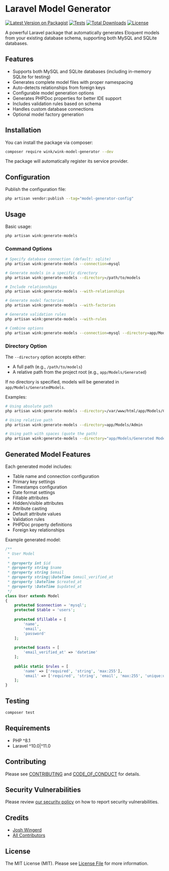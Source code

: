 # Laravel Model Generator

[![Latest Version on Packagist](https://img.shields.io/packagist/v/wink/wink-model-generator.svg)](https://packagist.org/packages/wink/wink-model-generator)
[![Tests](https://github.com/wink-/wink-model-generator/actions/workflows/tests.yml/badge.svg)](https://github.com/wink-/wink-model-generator/actions/workflows/tests.yml)
[![Total Downloads](https://img.shields.io/packagist/dt/wink/model-generator.svg)](https://packagist.org/packages/wink/wink-model-generator)
[![License](https://img.shields.io/packagist/l/wink/model-generator.svg)](https://packagist.org/packages/wink/wink-model-generator)

A powerful Laravel package that automatically generates Eloquent models from your existing database schema, supporting both MySQL and SQLite databases.

## Features

- Supports both MySQL and SQLite databases (including in-memory SQLite for testing)
- Generates complete model files with proper namespacing
- Auto-detects relationships from foreign keys
- Configurable model generation options
- Generates PHPDoc properties for better IDE support
- Includes validation rules based on schema
- Handles custom database connections
- Optional model factory generation

## Installation

You can install the package via composer:

```bash
composer require wink/wink-model-generator --dev
```

The package will automatically register its service provider.

## Configuration

Publish the configuration file:

```bash
php artisan vendor:publish --tag="model-generator-config"
```

## Usage

Basic usage:

```bash
php artisan wink:generate-models
```

### Command Options

```bash
# Specify database connection (default: sqlite)
php artisan wink:generate-models --connection=mysql

# Generate models in a specific directory
php artisan wink:generate-models --directory=/path/to/models

# Include relationships
php artisan wink:generate-models --with-relationships

# Generate model factories
php artisan wink:generate-models --with-factories

# Generate validation rules
php artisan wink:generate-models --with-rules

# Combine options
php artisan wink:generate-models --connection=mysql --directory=app/Models/Generated --with-relationships
```

### Directory Option

The `--directory` option accepts either:
- A full path (e.g., `/path/to/models`)
- A relative path from the project root (e.g., `app/Models/Generated`)

If no directory is specified, models will be generated in `app/Models/GeneratedModels`.

Examples:
```bash
# Using absolute path
php artisan wink:generate-models --directory=/var/www/html/app/Models/Custom

# Using relative path
php artisan wink:generate-models --directory=app/Models/Admin

# Using path with spaces (quote the path)
php artisan wink:generate-models --directory="app/Models/Generated Models"
```

## Generated Model Features

Each generated model includes:

- Table name and connection configuration
- Primary key settings
- Timestamps configuration
- Date format settings
- Fillable attributes
- Hidden/visible attributes
- Attribute casting
- Default attribute values
- Validation rules
- PHPDoc property definitions
- Foreign key relationships

Example generated model:

```php
/**
 * User Model
 *
 * @property int $id
 * @property string $name
 * @property string $email
 * @property string|\DateTime $email_verified_at
 * @property \DateTime $created_at
 * @property \DateTime $updated_at
 */
class User extends Model
{
    protected $connection = 'mysql';
    protected $table = 'users';
    
    protected $fillable = [
        'name',
        'email',
        'password'
    ];
    
    protected $casts = [
        'email_verified_at' => 'datetime'
    ];
    
    public static $rules = [
        'name' => ['required', 'string', 'max:255'],
        'email' => ['required', 'string', 'email', 'max:255', 'unique:users']
    ];
}
```

## Testing

```bash
composer test
```

## Requirements

- PHP ^8.1
- Laravel ^10.0|^11.0

## Contributing

Please see [CONTRIBUTING](.github/CONTRIBUTING.md) and [CODE_OF_CONDUCT](.github/CODE_OF_CONDUCT.md) for details.

## Security Vulnerabilities

Please review [our security policy](../../security/policy) on how to report security vulnerabilities.

## Credits

- [Josh Wingerd](https://github.com/wink-)
- [All Contributors](../../contributors)

## License

The MIT License (MIT). Please see [License File](LICENSE) for more information.
